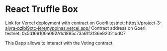 # React Truffle Box

Link for Vercel deployment with contract on Goerli testnet: https://project-3-alyra-pzlbi9xtc-jeremypoinas.vercel.app/
Contract address on Goerli testnet: 0x5d169100a092A1c1895c73a61f3f36e92021bdC7

This Dapp allows to interact with the Voting contract.